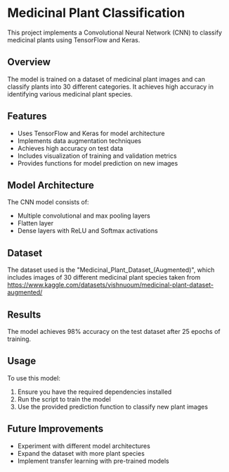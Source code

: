# Medicinal Plant Classification

This project implements a Convolutional Neural Network (CNN) to classify medicinal plants using TensorFlow and Keras.

## Overview

The model is trained on a dataset of medicinal plant images and can classify plants into 30 different categories. It achieves high accuracy in identifying various medicinal plant species.

## Features

- Uses TensorFlow and Keras for model architecture
- Implements data augmentation techniques
- Achieves high accuracy on test data
- Includes visualization of training and validation metrics
- Provides functions for model prediction on new images

## Model Architecture

The CNN model consists of:
- Multiple convolutional and max pooling layers
- Flatten layer
- Dense layers with ReLU and Softmax activations

## Dataset

The dataset used is the "Medicinal_Plant_Dataset_(Augmented)", which includes images of 30 different medicinal plant species taken from https://www.kaggle.com/datasets/vishnuoum/medicinal-plant-dataset-augmented/

## Results

The model achieves 98% accuracy on the test dataset after 25 epochs of training.

## Usage

To use this model:
1. Ensure you have the required dependencies installed
2. Run the script to train the model
3. Use the provided prediction function to classify new plant images

## Future Improvements

- Experiment with different model architectures
- Expand the dataset with more plant species
- Implement transfer learning with pre-trained models
